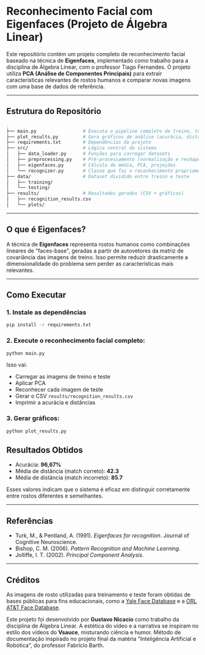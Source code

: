 # Reconhecimento Facial com Eigenfaces (Projeto de Álgebra Linear)

Este repositório contém um projeto completo de reconhecimento facial baseado na técnica de **Eigenfaces**, implementado como trabalho para a disciplina de Álgebra Linear, com o professor Tiago Fernandes. O projeto utiliza **PCA (Análise de Componentes Principais)** para extrair características relevantes de rostos humanos e comparar novas imagens com uma base de dados de referência.

---

## Estrutura do Repositório

```bash
.
├── main.py                 # Executa o pipeline completo de treino, teste e exportação de CSV
├── plot_results.py         # Gera gráficos de análise (acurácia, distância por classe, etc.)
├── requirements.txt        # Dependências do projeto
├── src/                    # Lógica central do sistema
│   ├── data_loader.py      # Funções para carregar datasets
│   ├── preprocessing.py    # Pré-processamento (normalização e reshape)
│   ├── eigenfaces.py       # Cálculo de média, PCA, projeções
│   └── recognizer.py       # Classe que faz o reconhecimento propriamente dito
├── data/                   # Dataset dividido entre treino e teste
│   ├── training/
│   └── testing/
├── results/                # Resultados gerados (CSV + gráficos)
│   ├── recognition_results.csv
│   └── plots/

```

---

## O que é Eigenfaces?

A técnica de **Eigenfaces** representa rostos humanos como combinações lineares de "faces-base", geradas a partir de autovetores da matriz de covariância das imagens de treino. Isso permite reduzir drasticamente a dimensionalidade do problema sem perder as características mais relevantes.

---

## Como Executar

### 1. Instale as dependências
```bash
pip install -r requirements.txt
```

### 2. Execute o reconhecimento facial completo:
```bash
python main.py
```

Isso vai:
- Carregar as imagens de treino e teste
- Aplicar PCA
- Reconhecer cada imagem de teste
- Gerar o CSV `results/recognition_results.csv`
- Imprimir a acurácia e distâncias

### 3. Gerar gráficos:
```bash
python plot_results.py
```

## Resultados Obtidos

- Acurácia: **96,67%**
- Média de distância (match correto): **42.3**
- Média de distância (match incorreto): **85.7**

Esses valores indicam que o sistema é eficaz em distinguir corretamente entre rostos diferentes e semelhantes.

---

## Referências

- Turk, M., & Pentland, A. (1991). *Eigenfaces for recognition*. Journal of Cognitive Neuroscience.
- Bishop, C. M. (2006). *Pattern Recognition and Machine Learning*.
- Jolliffe, I. T. (2002). *Principal Component Analysis*.

---

## Créditos

As imagens de rosto utilizadas para treinamento e teste foram obtidas de bases públicas para fins educacionais, como a [Yale Face Database](http://vision.ucsd.edu/content/yale-face-database) e a [ORL AT&T Face Database](https://www.cl.cam.ac.uk/research/dtg/attarchive/facedatabase.html).

Este projeto foi desenvolvido por **Gustavo Nicacio** como trabalho da disciplina de Álgebra Linear. A estética do vídeo e a narrativa se inspiram no estilo dos vídeos do **Vsauce**, misturando ciência e humor. Método de documentação inspirado no projeto final da matéria "Inteligência Artificial e Robótica", do professor Fabrício Barth.